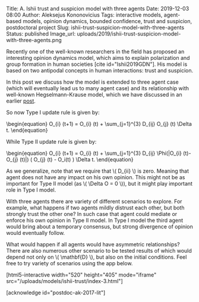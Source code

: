 Title: A. Ishii trust and suspicion model with three agents
Date: 2019-12-03 08:00
Author: Aleksejus Kononovicius
Tags: interactive models, agent-based models, opinion dynamics, bounded confidence, trust and suspicion, postdoctoral project
Slug: ishii-trust-suspicion-model-with-three-agents
Status: published
Image_url: uploads/2019/ishii-trust-suspicion-model-with-three-agents.png

Recently one of the well-known researchers in the field has proposed an
interesting opinion dynamics model, which aims to explain polarization and group
formation in human societies [cite id="Ishii2019GDN"]. His model is based on two
antipodal concepts in human interactions: trust and suspicion.

In this post we discuss how the model is extended to three agent case (which
will eventually lead us to many agent case) and its relationship with well-known
Hegselmann-Krause model, which we have discussed in an earlier
[post]({filename}/articles/2019/hegselmann-krause-bounded-confidence-model.md).<!--more-->

So now Type I update rule is given by:

\begin{equation}
O\_{i} (t+1) = O\_{i} (t) + \sum\_{j=1}^{3} D\_{ij} O\_{j} (t) \Delta t.
\end{equation}

While Type II update rule is given by:

\begin{equation}
O\_{i} (t+1) = O\_{i} (t) + \sum\_{j=1}^{3} D\_{ij} \Phi(|O\_{i} (t)-O\_{j} (t)|) ( O\_{j} (t) - O\_i(t) ) \Delta t.
\end{equation}

As we generalize, note that we require that \\\( D\_{ii} \\\) is zero. Meaning
that agent does not have any impact on his own opinion. This might not be as
important for Type II model (as \\\( \Delta O = 0 \\\)), but it might play
important role in Type I model.

With three agents there are variety of different scenarios to explore. For
example, what happens if two agents mildly distrust each other, but both
strongly trust the other one? In such case that agent could mediate or enforce
his own opinion in Type II model. In Type I model the third agent would bring
about a temporary consensus, but strong divergence of opinion would eventually
follow.

What would happen if all agents would have asymmetric relationships? There are
also numerous other scenario to be tested results of which would depend not
only on \\\( \mathbf{D} \\\), but also on the initial conditions. Feel free to
try variety of scenarios using the app below.

[html5-interactive width="520" height="405" mode="iframe"
src="/uploads/models/ishii-trust/index-3.html"]

[acknowledge id="postdoc-ak-2017-lit"]
